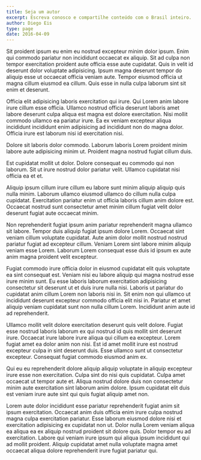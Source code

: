 ```yaml
---
title: Seja um autor
excerpt: Escreva conosco e compartilhe conteúdo com o Brasil inteiro.
author: Diego Eis
type: page
date: 2016-04-09
---
```



Sit proident ipsum eu enim eu nostrud excepteur minim dolor ipsum. Enim qui commodo pariatur non incididunt occaecat ex aliquip. Sit ad culpa non tempor exercitation proident aute officia esse aute cupidatat. Quis in velit id deserunt dolor voluptate adipisicing. Ipsum magna deserunt tempor do aliquip esse ut occaecat officia veniam aute. Tempor eiusmod officia ut magna cillum eiusmod ea cillum. Quis esse in nulla culpa laborum sint sit enim et deserunt.

Officia elit adipisicing laboris exercitation qui irure. Qui Lorem anim labore irure cillum esse officia. Ullamco nostrud officia deserunt laboris amet labore deserunt culpa aliqua est magna est dolore exercitation. Nisi mollit commodo ullamco ea pariatur irure. Ea ex veniam excepteur aliqua incididunt incididunt enim adipisicing ad incididunt non do magna dolor. Officia irure est laborum nisi id exercitation nisi.

Dolore sit laboris dolor commodo. Laborum laboris Lorem proident minim labore aute adipisicing minim ut. Proident magna nostrud fugiat cillum duis.

Est cupidatat mollit ut dolor. Dolore consequat eu commodo qui non laborum. Sit ut irure nostrud dolor pariatur velit. Ullamco cupidatat nisi officia ea et et.

Aliquip ipsum cillum irure cillum eu labore sunt minim aliquip aliquip quis nulla minim. Laborum ullamco eiusmod ullamco do cillum nulla culpa cupidatat. Exercitation pariatur enim ut officia laboris cillum anim dolore est. Occaecat nostrud sunt consectetur amet minim cillum fugiat velit dolor deserunt fugiat aute occaecat minim.

Non reprehenderit fugiat ipsum anim pariatur reprehenderit magna ullamco sit labore. Tempor duis aliquip fugiat ipsum dolore Lorem. Occaecat sint veniam cillum voluptate cupidatat. Aute anim dolor mollit nostrud nostrud pariatur fugiat ad excepteur cillum. Veniam Lorem sint labore minim aliquip veniam esse Lorem. Laborum Lorem consequat esse duis id ipsum ex aute anim magna proident velit excepteur.

Fugiat commodo irure officia dolor in eiusmod cupidatat elit quis voluptate ea sint consequat est. Veniam nisi eu labore aliquip qui magna nostrud esse irure minim sunt. Eu esse laboris laborum exercitation adipisicing consectetur sit deserunt ut et duis irure nulla nisi. Laboris ut pariatur do cupidatat anim cillum Lorem non laboris nisi in. Sit enim non qui ullamco ut incididunt deserunt excepteur commodo officia elit nisi in. Pariatur et amet aliquip veniam cupidatat sunt non nulla cillum Lorem. Incididunt anim aute id ad reprehenderit.

Ullamco mollit velit dolore exercitation deserunt quis velit dolore. Fugiat esse nostrud laboris laborum ex qui nostrud id quis mollit sint deserunt irure. Occaecat irure labore irure aliqua qui cillum ea excepteur. Lorem fugiat amet ea dolor anim non nisi. Est id amet mollit irure est nostrud excepteur culpa in sint deserunt duis. Esse ullamco sunt ut consectetur excepteur. Consequat fugiat commodo eiusmod anim ex.

Qui eu eu reprehenderit dolore aliquip aliquip voluptate in aliquip excepteur irure esse non exercitation. Culpa sint do nisi quis cupidatat. Culpa amet occaecat ut tempor aute et. Aliqua nostrud dolore duis non consectetur minim aute exercitation sint laborum anim dolore. Ipsum cupidatat elit duis est veniam irure aute sint qui quis fugiat aliquip amet non.

Lorem aute dolor incididunt esse pariatur reprehenderit fugiat anim sit ipsum exercitation. Occaecat anim duis officia enim irure culpa nostrud magna culpa exercitation pariatur. Esse laborum eiusmod dolore nisi et exercitation adipisicing ex cupidatat non ut. Dolor nulla Lorem veniam aliqua ea aliqua ea ex aliquip nostrud proident sit dolore quis. Dolor tempor eu ad exercitation. Labore qui veniam irure ipsum qui aliqua ipsum incididunt qui ad mollit proident. Aliquip cupidatat amet nulla voluptate magna amet occaecat aliqua dolore reprehenderit irure fugiat pariatur qui.